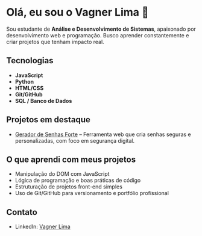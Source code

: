 # Olá, eu sou o Vagner Lima 👋

Sou estudante de **Análise e Desenvolvimento de Sistemas**, apaixonado por desenvolvimento web e programação. Busco aprender constantemente e criar projetos que tenham impacto real.

## Tecnologias
- **JavaScript**  
- **Python**  
- **HTML/CSS**  
- **Git/GitHub**  
- **SQL / Banco de Dados**

## Projetos em destaque
- [Gerador de Senhas Forte](https://github.com/VagnerDevBR/gerador-senhas-fortes) – Ferramenta web que cria senhas seguras e personalizadas, com foco em segurança digital.


## O que aprendi com meus projetos
- Manipulação do DOM com JavaScript  
- Lógica de programação e boas práticas de código  
- Estruturação de projetos front-end simples  
- Uso de Git/GitHub para versionamento e portfólio profissional

## Contato
- LinkedIn: [Vagner Lima](https://www.linkedin.com/in/vagner-lima-238540379/)  
